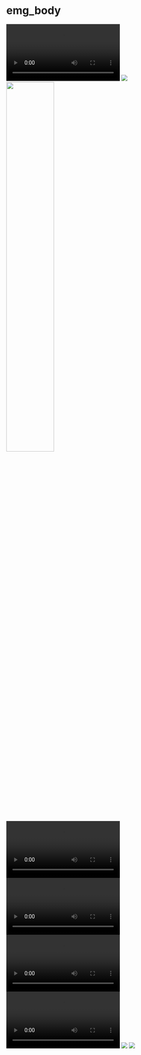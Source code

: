 # emg_body

<video src="https://github.com/user-attachments/assets/d9ac54eb-2f46-4772-a9c4-3d550aaa2ac0"></video>
<img src="https://github.com/user-attachments/assets/0bd34728-7195-4a54-92d3-6b527953359e">
<img src="https://github.com/user-attachments/assets/e97d86cc-0086-45bc-abd1-7b3302a70622" width=50%>
<video src="https://github.com/user-attachments/assets/2ade1925-d5e3-48c3-8be6-6b5c662f125c"></video>
<video src="https://github.com/user-attachments/assets/8ed7e287-446e-447a-9e88-af40a4834bee"></video>
<video src="https://github.com/user-attachments/assets/8f3a878e-d3be-4d97-a674-d765d4d35cc1"></video>
<video src="https://github.com/user-attachments/assets/5dbaa829-2dcf-42fe-a052-aa8d729e1882"></video>
<img src="https://github.com/user-attachments/assets/640880f0-9136-442b-a00b-c16c1b3b7e57">
<img src="https://github.com/user-attachments/assets/5b6a8e66-a7a5-473c-82f4-3f6a02443ab6">
